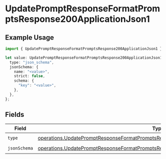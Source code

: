 # UpdatePromptResponseFormatPromptsResponse200ApplicationJson1

## Example Usage

```typescript
import { UpdatePromptResponseFormatPromptsResponse200ApplicationJson1 } from "@orq-ai/node/models/operations";

let value: UpdatePromptResponseFormatPromptsResponse200ApplicationJson1 = {
  type: "json_schema",
  jsonSchema: {
    name: "<value>",
    strict: false,
    schema: {
      "key": "<value>",
    },
  },
};
```

## Fields

| Field                                                                                                                                                                                              | Type                                                                                                                                                                                               | Required                                                                                                                                                                                           | Description                                                                                                                                                                                        |
| -------------------------------------------------------------------------------------------------------------------------------------------------------------------------------------------------- | -------------------------------------------------------------------------------------------------------------------------------------------------------------------------------------------------- | -------------------------------------------------------------------------------------------------------------------------------------------------------------------------------------------------- | -------------------------------------------------------------------------------------------------------------------------------------------------------------------------------------------------- |
| `type`                                                                                                                                                                                             | [operations.UpdatePromptResponseFormatPromptsResponse200ApplicationJSONResponseBody2Type](../../models/operations/updatepromptresponseformatpromptsresponse200applicationjsonresponsebody2type.md) | :heavy_check_mark:                                                                                                                                                                                 | N/A                                                                                                                                                                                                |
| `jsonSchema`                                                                                                                                                                                       | [operations.UpdatePromptResponseFormatPromptsResponse200ApplicationJSONJSONSchema](../../models/operations/updatepromptresponseformatpromptsresponse200applicationjsonjsonschema.md)               | :heavy_check_mark:                                                                                                                                                                                 | N/A                                                                                                                                                                                                |